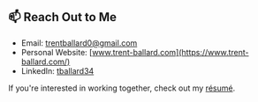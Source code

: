 




## 📫 Reach Out to Me
- Email: [trentballard0@gmail.com](mailto:trentballard0@gmail.com)
- Personal Website: [www.trent-ballard.com](https://www.trent-ballard.com/)
- LinkedIn: [tballard34](https://linkedin.com/in/tballard34)

If you're interested in working together, check out my [résumé](https://tballard34.github.io/Trent_Ballard_Resume.pdf).
